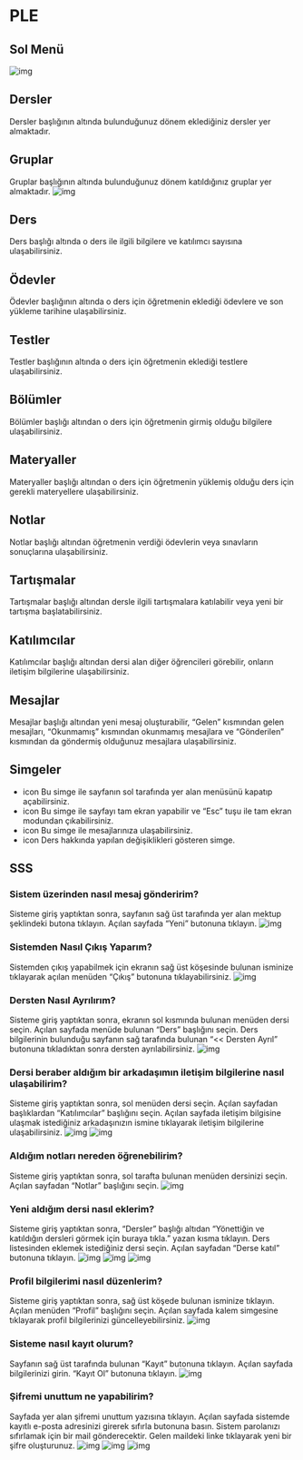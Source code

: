 # PLE
## Sol Menü
![img](./public/SolMenu.png)

## Dersler
Dersler başlığının altında bulunduğunuz dönem eklediğiniz dersler yer almaktadır.

## Gruplar
Gruplar başlığının altında bulunduğunuz dönem katıldığınız gruplar yer almaktadır.
![img](./public/Gruplar.png)

## Ders
Ders başlığı altında o ders ile ilgili bilgilere ve katılımcı sayısına ulaşabilirsiniz.

## Ödevler
Ödevler başlığının altında o ders için öğretmenin eklediği ödevlere ve son yükleme tarihine ulaşabilirsiniz.

## Testler
Testler başlığının altında o ders için öğretmenin eklediği testlere ulaşabilirsiniz.

## Bölümler
Bölümler başlığı altından o ders için öğretmenin girmiş olduğu bilgilere ulaşabilirsiniz.

## Materyaller
Materyaller başlığı altından o ders için öğretmenin yüklemiş olduğu ders için gerekli materyellere ulaşabilirsiniz.

## Notlar
Notlar başlığı altından öğretmenin verdiği ödevlerin veya sınavların sonuçlarına ulaşabilirsiniz.

## Tartışmalar
Tartışmalar başlığı altından dersle ilgili tartışmalara katılabilir veya yeni bir tartışma başlatabilirsiniz.

## Katılımcılar
Katılımcılar başlığı altından dersi alan diğer öğrencileri görebilir, onların iletişim bilgilerine ulaşabilirsiniz.

## Mesajlar
Mesajlar başlığı altından yeni mesaj oluşturabilir, “Gelen” kısmından gelen mesajları, “Okunmamış” kısmından okunmamış mesajlara ve “Gönderilen” kısmından da göndermiş olduğunuz mesajlara ulaşabilirsiniz.

## Simgeler
- icon
Bu simge ile sayfanın sol tarafında yer alan menüsünü kapatıp açabilirsiniz.
- icon
Bu simge ile sayfayı tam ekran yapabilir ve “Esc” tuşu ile tam ekran modundan çıkabilirsiniz.
- icon
Bu simge ile mesajlarınıza ulaşabilirsiniz.
- icon
Ders hakkında yapılan değişiklikleri gösteren simge.

## SSS
### Sistem üzerinden nasıl mesaj gönderirim?
Sisteme giriş yaptıktan sonra, sayfanın sağ üst tarafında yer alan mektup şeklindeki butona tıklayın. Açılan sayfada “Yeni” butonuna tıklayın.
![img](./public/SSS1.png)

###  Sistemden Nasıl Çıkış Yaparım?
Sistemden çıkış yapabilmek için ekranın sağ üst köşesinde bulunan isminize tıklayarak açılan menüden “Çıkış” butonuna tıklayabilirsiniz.
![img](./public/SSS2.png)

### Dersten Nasıl Ayrılırım?
Sisteme giriş yaptıktan sonra, ekranın sol kısmında bulunan menüden dersi seçin. Açılan sayfada menüde bulunan “Ders” başlığını seçin. Ders bilgilerinin bulunduğu sayfanın sağ tarafında bulunan “<< Dersten Ayrıl”  butonuna tıkladıktan sonra dersten ayrılabilirsiniz.
![img](./public/SSS3.png)

### Dersi beraber aldığım bir arkadaşımın iletişim bilgilerine nasıl ulaşabilirim?
Sisteme giriş yaptıktan sonra, sol menüden dersi seçin. Açılan sayfadan başlıklardan “Katılımcılar” başlığını seçin. Açılan sayfada iletişim bilgisine ulaşmak istediğiniz arkadaşınızın ismine tıklayarak iletişim bilgilerine ulaşabilirsiniz.
![img](./public/SSS4.png)
![img](./public/SSS5.png)

### Aldığım notları nereden öğrenebilirim?
Sisteme giriş yaptıktan sonra, sol tarafta bulunan menüden dersinizi seçin. Açılan sayfadan “Notlar” başlığını seçin.
![img](./public/SSS6.png)

### Yeni aldığım dersi nasıl eklerim?
Sisteme giriş yaptıktan sonra, “Dersler” başlığı altıdan “Yönettiğin ve katıldığın dersleri görmek için buraya tıkla.” yazan kısma tıklayın. Ders listesinden eklemek istediğiniz dersi seçin. Açılan sayfadan “Derse katıl” butonuna tıklayın.
![img](./public/SSS7.png)
![img](./public/SSS8.png)
![img](./public/SSS9.png)

### Profil bilgilerimi nasıl düzenlerim?
Sisteme giriş yaptıktan sonra, sağ üst köşede bulunan isminize tıklayın. Açılan menüden “Profil” başlığını seçin. Açılan sayfada kalem simgesine tıklayarak profil bilgilerinizi güncelleyebilirsiniz.
![img](./public/SSS10.png)

### Sisteme nasıl kayıt olurum?
Sayfanın sağ üst tarafında bulunan “Kayıt” butonuna tıklayın. Açılan sayfada bilgilerinizi girin. “Kayıt Ol” butonuna tıklayın.
![img](./public/SSS11.png)

### Şifremi unuttum ne yapabilirim?
Sayfada yer alan şifremi unuttum yazısına tıklayın. Açılan sayfada sistemde kayıtlı e-posta adresinizi girerek sıfırla butonuna basın. Sistem parolanızı sıfırlamak için bir mail gönderecektir. Gelen maildeki linke tıklayarak yeni bir şifre oluşturunuz.
![img](./public/SSS12.png)
![img](./public/SSS13.png)
![img](./public/SSS14.png)
